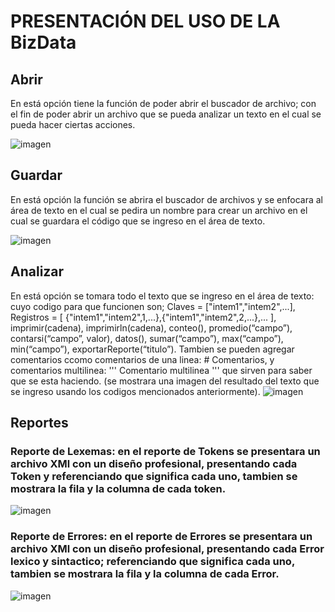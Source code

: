 # PRESENTACIÓN DEL USO DE LA BizData

## Abrir
En está opción tiene la función de poder abrir el buscador de archivo; con el fin de poder abrir un archivo que se pueda analizar un texto en el cual se pueda hacer ciertas acciones.

![imagen](https://github.com/Yoqued/LFP_S2_2023_Proyecto2_202103988/assets/99625117/b6cd0f88-ccac-45d4-9ff0-cfc8c9734e06)

## Guardar
En está opción la función se abrira el buscador de archivos y se enfocara al área de texto en el cual se pedira un nombre para crear un archivo en el cual se guardara el código que se ingreso en el área de texto.

![imagen](https://github.com/Yoqued/LFP_S2_2023_Proyecto2_202103988/assets/99625117/9e7612ad-6539-4729-b38a-3754bccd1169)

## Analizar
En está opción se tomara todo el texto que se ingreso en el área de texto: cuyo codigo para que funcionen son; Claves = ["intem1","intem2",...], Registros = [ {"intem1","intem2",1,...},{"intem1","intem2",2,...},... ], imprimir(cadena), imprimirln(cadena), conteo(), promedio(“campo”), contarsi(“campo”, valor), datos(), sumar(“campo”), max(“campo”), min(“campo”), exportarReporte(“titulo”). Tambien se pueden agregar comentarios ccomo comentarios de una linea: # Comentarios, y comentarios multilinea: ''' Comentario multilinea ''' que sirven para saber que se esta haciendo. (se mostrara una imagen del resultado del texto que se ingreso usando los codigos mencionados anteriormente).
![imagen](https://github.com/Yoqued/LFP_S2_2023_Proyecto2_202103988/assets/99625117/a7e87a9f-532f-4981-be63-9a64f1dc3a0f)

## Reportes
### Reporte de Lexemas: en el reporte de Tokens se presentara un archivo XMl con un diseño profesional, presentando cada Token y referenciando que significa cada uno, tambien se mostrara la fila y la columna de cada token.
![imagen](https://github.com/Yoqued/LFP_S2_2023_Proyecto2_202103988/assets/99625117/a6238699-894c-43bd-a0e1-e9c77c81209f)
### Reporte de Errores: en el reporte de Errores se presentara un archivo XMl con un diseño profesional, presentando cada Error lexico y sintactico; referenciando que significa cada uno, tambien se mostrara la fila y la columna de cada Error.
![imagen](https://github.com/Yoqued/LFP_S2_2023_Proyecto2_202103988/assets/99625117/05f11376-40dd-4f67-ad7e-37a94dba8d90)

